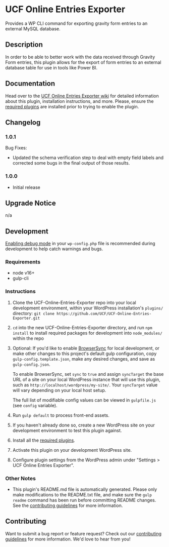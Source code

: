 # UCF Online Entries Exporter #

Provides a WP CLI command for exporting gravity form entries to an external MySQL database.


## Description ##

In order to be able to better work with the data received through Gravity Form entries, this plugin allows for the export of form entries to an external database table for use in tools like Power BI.


## Documentation ##

Head over to the [UCF Online Entries Exporter wiki](https://github.com/UCF/UCF-Online-Entries-Exporter/wiki) for detailed information about this plugin, installation instructions, and more. Please, ensure the [required plugins](https://github.com/UCF/UCF-Online-Entries-Exporter/wiki/Required-Plugins) are installed prior to trying to enable the plugin.


## Changelog ##

### 1.0.1 ###
Bug Fixes:
* Updated the schema verification step to deal with empty field labels and corrected some bugs in the final output of those results.

### 1.0.0 ###
* Initial release


## Upgrade Notice ##

n/a


## Development ##

[Enabling debug mode](https://codex.wordpress.org/Debugging_in_WordPress) in your `wp-config.php` file is recommended during development to help catch warnings and bugs.

### Requirements ###
* node v16+
* gulp-cli

### Instructions ###
1. Clone the UCF-Online-Entries-Exporter repo into your local development environment, within your WordPress installation's `plugins/` directory: `git clone https://github.com/UCF/UCF-Online-Entries-Exporter.git`
2. `cd` into the new UCF-Online-Entries-Exporter directory, and run `npm install` to install required packages for development into `node_modules/` within the repo
3. Optional: If you'd like to enable [BrowserSync](https://browsersync.io) for local development, or make other changes to this project's default gulp configuration, copy `gulp-config.template.json`, make any desired changes, and save as `gulp-config.json`.

    To enable BrowserSync, set `sync` to `true` and assign `syncTarget` the base URL of a site on your local WordPress instance that will use this plugin, such as `http://localhost/wordpress/my-site/`.  Your `syncTarget` value will vary depending on your local host setup.

    The full list of modifiable config values can be viewed in `gulpfile.js` (see `config` variable).
4. Run `gulp default` to process front-end assets.
5. If you haven't already done so, create a new WordPress site on your development environment to test this plugin against.
6. Install all the [required plugins](https://github.com/UCF/UCF-Online-Entries-Exporter/wiki/Required-Plugins).
6. Activate this plugin on your development WordPress site.
7. Configure plugin settings from the WordPress admin under "Settings > UCF Online Entries Exporter".

### Other Notes ###
* This plugin's README.md file is automatically generated. Please only make modifications to the README.txt file, and make sure the `gulp readme` command has been run before committing README changes.  See the [contributing guidelines](https://github.com/UCF/UCF-Online-Entries-Exporter/blob/master/CONTRIBUTING.md) for more information.


## Contributing ##

Want to submit a bug report or feature request?  Check out our [contributing guidelines](https://github.com/UCF/UCF-Online-Entries-Exporter/blob/master/CONTRIBUTING.md) for more information.  We'd love to hear from you!

